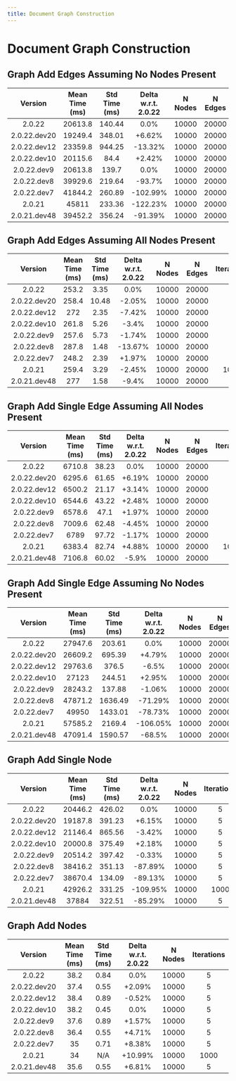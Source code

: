 ```yaml
---
title: Document Graph Construction
---
```

# Document Graph Construction

## Graph Add Edges Assuming No Nodes Present

| Version | Mean Time (ms) | Std Time (ms) | Delta w.r.t. 2.0.22 | N Nodes | N Edges | Iterations |
| :---: | :---: | :---: | :---: | :---: | :---: | :---: |
| 2.0.22 | 20613.8 | 140.44 | 0.0% | 10000 | 20000 | 5 |
| 2.0.22.dev20 | 19249.4 | 348.01 | +6.62% | 10000 | 20000 | 5 |
| 2.0.22.dev12 | 23359.8 | 944.25 | -13.32% | 10000 | 20000 | 5 |
| 2.0.22.dev10 | 20115.6 | 84.4 | +2.42% | 10000 | 20000 | 5 |
| 2.0.22.dev9 | 20613.8 | 139.7 | 0.0% | 10000 | 20000 | 5 |
| 2.0.22.dev8 | 39929.6 | 219.64 | -93.7% | 10000 | 20000 | 5 |
| 2.0.22.dev7 | 41844.2 | 260.89 | -102.99% | 10000 | 20000 | 5 |
| 2.0.21 | 45811 | 233.36 | -122.23% | 10000 | 20000 | 1000 |
| 2.0.21.dev48 | 39452.2 | 356.24 | -91.39% | 10000 | 20000 | 5 |
## Graph Add Edges Assuming All Nodes Present

| Version | Mean Time (ms) | Std Time (ms) | Delta w.r.t. 2.0.22 | N Nodes | N Edges | Iterations |
| :---: | :---: | :---: | :---: | :---: | :---: | :---: |
| 2.0.22 | 253.2 | 3.35 | 0.0% | 10000 | 20000 | 5 |
| 2.0.22.dev20 | 258.4 | 10.48 | -2.05% | 10000 | 20000 | 5 |
| 2.0.22.dev12 | 272 | 2.35 | -7.42% | 10000 | 20000 | 5 |
| 2.0.22.dev10 | 261.8 | 5.26 | -3.4% | 10000 | 20000 | 5 |
| 2.0.22.dev9 | 257.6 | 5.73 | -1.74% | 10000 | 20000 | 5 |
| 2.0.22.dev8 | 287.8 | 1.48 | -13.67% | 10000 | 20000 | 5 |
| 2.0.22.dev7 | 248.2 | 2.39 | +1.97% | 10000 | 20000 | 5 |
| 2.0.21 | 259.4 | 3.29 | -2.45% | 10000 | 20000 | 1000 |
| 2.0.21.dev48 | 277 | 1.58 | -9.4% | 10000 | 20000 | 5 |
## Graph Add Single Edge Assuming All Nodes Present

| Version | Mean Time (ms) | Std Time (ms) | Delta w.r.t. 2.0.22 | N Nodes | N Edges | Iterations |
| :---: | :---: | :---: | :---: | :---: | :---: | :---: |
| 2.0.22 | 6710.8 | 38.23 | 0.0% | 10000 | 20000 | 5 |
| 2.0.22.dev20 | 6295.6 | 61.65 | +6.19% | 10000 | 20000 | 5 |
| 2.0.22.dev12 | 6500.2 | 21.17 | +3.14% | 10000 | 20000 | 5 |
| 2.0.22.dev10 | 6544.6 | 43.22 | +2.48% | 10000 | 20000 | 5 |
| 2.0.22.dev9 | 6578.6 | 47.1 | +1.97% | 10000 | 20000 | 5 |
| 2.0.22.dev8 | 7009.6 | 62.48 | -4.45% | 10000 | 20000 | 5 |
| 2.0.22.dev7 | 6789 | 97.72 | -1.17% | 10000 | 20000 | 5 |
| 2.0.21 | 6383.4 | 82.74 | +4.88% | 10000 | 20000 | 1000 |
| 2.0.21.dev48 | 7106.8 | 60.02 | -5.9% | 10000 | 20000 | 5 |
## Graph Add Single Edge Assuming No Nodes Present

| Version | Mean Time (ms) | Std Time (ms) | Delta w.r.t. 2.0.22 | N Nodes | N Edges | Iterations |
| :---: | :---: | :---: | :---: | :---: | :---: | :---: |
| 2.0.22 | 27947.6 | 203.61 | 0.0% | 10000 | 20000 | 5 |
| 2.0.22.dev20 | 26609.2 | 695.39 | +4.79% | 10000 | 20000 | 5 |
| 2.0.22.dev12 | 29763.6 | 376.5 | -6.5% | 10000 | 20000 | 5 |
| 2.0.22.dev10 | 27123 | 244.51 | +2.95% | 10000 | 20000 | 5 |
| 2.0.22.dev9 | 28243.2 | 137.88 | -1.06% | 10000 | 20000 | 5 |
| 2.0.22.dev8 | 47871.2 | 1636.49 | -71.29% | 10000 | 20000 | 5 |
| 2.0.22.dev7 | 49950 | 1433.01 | -78.73% | 10000 | 20000 | 5 |
| 2.0.21 | 57585.2 | 2169.4 | -106.05% | 10000 | 20000 | 1000 |
| 2.0.21.dev48 | 47091.4 | 1590.57 | -68.5% | 10000 | 20000 | 5 |
## Graph Add Single Node

| Version | Mean Time (ms) | Std Time (ms) | Delta w.r.t. 2.0.22 | N Nodes | Iterations |
| :---: | :---: | :---: | :---: | :---: | :---: |
| 2.0.22 | 20446.2 | 426.02 | 0.0% | 10000 | 5 |
| 2.0.22.dev20 | 19187.8 | 391.23 | +6.15% | 10000 | 5 |
| 2.0.22.dev12 | 21146.4 | 865.56 | -3.42% | 10000 | 5 |
| 2.0.22.dev10 | 20000.8 | 375.49 | +2.18% | 10000 | 5 |
| 2.0.22.dev9 | 20514.2 | 397.42 | -0.33% | 10000 | 5 |
| 2.0.22.dev8 | 38416.2 | 351.13 | -87.89% | 10000 | 5 |
| 2.0.22.dev7 | 38670.4 | 134.09 | -89.13% | 10000 | 5 |
| 2.0.21 | 42926.2 | 331.25 | -109.95% | 10000 | 1000 |
| 2.0.21.dev48 | 37884 | 322.51 | -85.29% | 10000 | 5 |
## Graph Add Nodes

| Version | Mean Time (ms) | Std Time (ms) | Delta w.r.t. 2.0.22 | N Nodes | Iterations |
| :---: | :---: | :---: | :---: | :---: | :---: |
| 2.0.22 | 38.2 | 0.84 | 0.0% | 10000 | 5 |
| 2.0.22.dev20 | 37.4 | 0.55 | +2.09% | 10000 | 5 |
| 2.0.22.dev12 | 38.4 | 0.89 | -0.52% | 10000 | 5 |
| 2.0.22.dev10 | 38.2 | 0.45 | 0.0% | 10000 | 5 |
| 2.0.22.dev9 | 37.6 | 0.89 | +1.57% | 10000 | 5 |
| 2.0.22.dev8 | 36.4 | 0.55 | +4.71% | 10000 | 5 |
| 2.0.22.dev7 | 35 | 0.71 | +8.38% | 10000 | 5 |
| 2.0.21 | 34 | N/A | +10.99% | 10000 | 1000 |
| 2.0.21.dev48 | 35.6 | 0.55 | +6.81% | 10000 | 5 |
